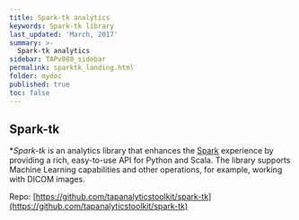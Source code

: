 ```yaml
---
title: Spark-tk analytics
keywords: Spark-tk library
last_updated: 'March, 2017'
summary: >-
  Spark-tk analytics
sidebar: TAPv080_sidebar
permalink: sparktk_landing.html
folder: mydoc
published: true
toc: false
---
```


## Spark-tk  

**Spark-tk* is an analytics library that enhances the [Spark](http://spark.apache.org/) experience by providing a rich, easy-to-use API for Python and Scala. The library supports Machine Learning capabilities and other operations, for example, working with DICOM images.  

Repo: [https://github.com/tapanalyticstoolkit/spark-tk](https://github.com/tapanalyticstoolkit/spark-tk)
